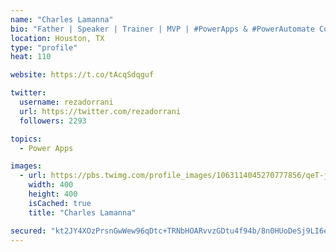 ```yaml
---
name: "Charles Lamanna"
bio: "Father | Speaker | Trainer | MVP | #PowerApps & #PowerAutomate Community Super User | YouTuber Right-pointing triangle http://youtube.com/c/rezadorrani | Learn - Share - Clockwise rightwards and leftwards open circle arrows"
location: Houston, TX
type: "profile"
heat: 110

website: https://t.co/tAcqSdqguf

twitter:
  username: rezadorrani
  url: https://twitter.com/rezadorrani
  followers: 2293

topics:
  - Power Apps

images:
  - url: https://pbs.twimg.com/profile_images/1063114045270777856/qeT-jpWr_400x400.jpg
    width: 400
    height: 400
    isCached: true
    title: "Charles Lamanna"

secured: "kt2JY4XOzPrsnGwWew96qDtc+TRNbHOARvvzGDtu4f94b/8n0HUoDeSj9LI6etnr8s/cz2zgOLIsFCaQK0alW2sm0w5UM+/UCpbBbjTSXYxZHIFUZMGakA2i28+G3rIK5Rx73HaCsOOwnVJ6YcIukbMA1jwmdbtGJi5XIr1JdzHCAOILEkVRYD0oAVM0ndYfSF59p1j3fd5fBZmA47vlKZLySZ44czPHVudR/ws3StjqG0vauNgYHLBqMD4eoNyyJMJbW1OQSPiaeeidxC+auvqCCEOAcwroTyyrX2HA/2/Sg1kjJHAjoNUf+PCVkLzeFVRB4goHjzz4UEfqJq26FcgkDHQY95I3+uh7+PqRAms7NaqeCbn7a0wO/yp5EEcszIUPsDlQDh1/w66tHd4+RVVz+bw+YLXnUtp56v/jvPg=;LdIkQJxJwugWN/cBYoaxOA=="
---
```


